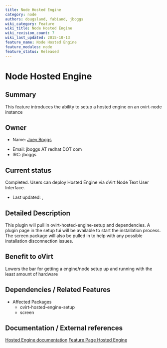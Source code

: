 ```yaml
---
title: Node Hosted Engine
category: node
authors: dougsland, fabiand, jboggs
wiki_category: Feature
wiki_title: Node Hosted Engine
wiki_revision_count: 7
wiki_last_updated: 2015-10-13
feature_name: Node Hosted Engine
feature_modules: node
feature_status: Released
---
```


# Node Hosted Engine

## Summary

This feature introduces the ability to setup a hosted engine on an ovirt-node instance

## Owner

*   Name: [ Joey Boggs](User:jboggs)

<!-- -->

*   Email: jboggs AT redhat DOT com
*   IRC: jboggs

## Current status

Completed. Users can deploy Hosted Engine via oVirt Node Text User Interface.

*   Last updated: ,

## Detailed Description

This plugin will pull in ovirt-hosted-engine-setup and dependencies. A plugin page in the setup tui will be available to start the installation process. The screen package will also be pulled in to help with any possible installation disconnection issues.

## Benefit to oVirt

Lowers the bar for getting a engine/node setup up and running with the least amount of hardware

## Dependencies / Related Features

*   Affected Packages
    -   ovirt-hosted-engine-setup
    -   screen

## Documentation / External references

[Hosted Engine documentation](http://documentation-devel.engineering.redhat.com/site/documentation/en-US/Red_Hat_Enterprise_Virtualization/3.5-Beta/html-single/Installation_Guide/index.html#chap-The_Self-Hosted_Engine) [Feature Page Hosted Engine](http://www.ovirt.org/Features/Self_Hosted_Engine)

